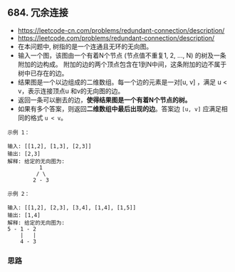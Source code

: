 ## 684. 冗余连接
- https://leetcode-cn.com/problems/redundant-connection/description/
- https://leetcode.com/problems/redundant-connection/description/
- 在本问题中, 树指的是一个连通且无环的无向图。
- 输入一个图，该图由一个有着N个节点 (节点值不重复1, 2, ..., N) 的树及一条附加的边构成。
  附加的边的两个顶点包含在1到N中间，这条附加的边不属于树中已存在的边。
- 结果图是一个以边组成的二维数组。每一个边的元素是一对[u, v] ，满足 u < v，表示连接顶点u 和v的无向图的边。
- 返回一条可以删去的边，**使得结果图是一个有着N个节点的树。** 
- 如果有多个答案，则返回**二维数组中最后出现的边**。答案边 `[u, v]` 应满足相同的格式 `u < v`。

```
示例 1：

输入: [[1,2], [1,3], [2,3]]
输出: [2,3]
解释: 给定的无向图为:
          1
         / \
        2 - 3
```
```
示例 2：

输入: [[1,2], [2,3], [3,4], [1,4], [1,5]]
输出: [1,4]
解释: 给定的无向图为:
5 - 1 - 2
    |   |
    4 - 3
```
### 思路

